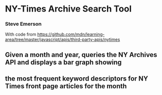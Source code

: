 # NY-Times Archive Search Tool

### Steve Emerson

With code from https://github.com/mdn/learning-area/tree/master/javascript/apis/third-party-apis/nytimes


## Given a month and year, queries the NY Archives API and displays a bar graph showing 
## the most frequent keyword descriptors for NY Times front page articles for the month